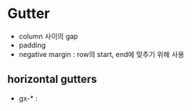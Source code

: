 # Gutter

- column 사이의 gap
- padding
- negative margin : row의 start, end에 맞추기 위해 사용

## horizontal gutters

- gx-* : 